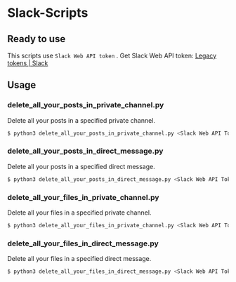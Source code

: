 # Slack-Scripts


## Ready to use

This scripts use `Slack Web API token` .
Get Slack Web API token: [Legacy tokens | Slack](https://api.slack.com/custom-integrations/legacy-tokens)

## Usage

### delete_all_your_posts_in_private_channel.py

Delete all your posts in a specified private channel.

```sh
$ python3 delete_all_your_posts_in_private_channel.py <Slack Web API Token> <Your Slack Name> <Private Channel Name>
```

### delete_all_your_posts_in_direct_message.py

Delete all your posts in a specified direct message.

```sh
$ python3 delete_all_your_posts_in_direct_message.py <Slack Web API Token> <Your Slack Name> <Target user name>
```

### delete_all_your_files_in_private_channel.py

Delete all your files in a specified private channel.

```sh
$ python3 delete_all_your_files_in_private_channel.py <Slack Web API Token> <Your Slack Name> <Private Channel Name>
```


### delete_all_your_files_in_direct_message.py

Delete all your files in a specified direct message.

```sh
$ python3 delete_all_your_files_in_direct_message.py <Slack Web API Token> <Your Slack Name> <Target user name>
```
